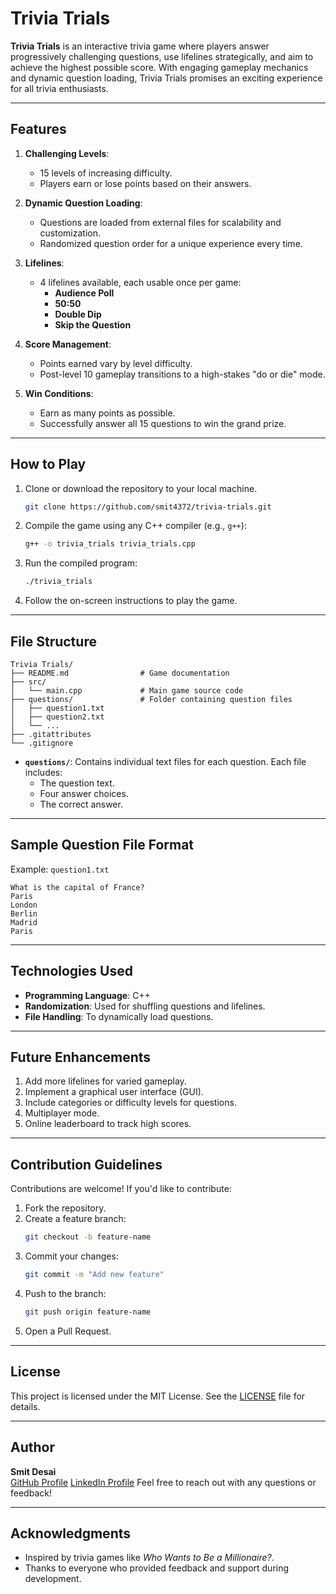 # Trivia Trials

**Trivia Trials** is an interactive trivia game where players answer progressively challenging questions, use lifelines strategically, and aim to achieve the highest possible score. With engaging gameplay mechanics and dynamic question loading, Trivia Trials promises an exciting experience for all trivia enthusiasts.

---

## Features

1. **Challenging Levels**:
   - 15 levels of increasing difficulty.
   - Players earn or lose points based on their answers.

2. **Dynamic Question Loading**:
   - Questions are loaded from external files for scalability and customization.
   - Randomized question order for a unique experience every time.

3. **Lifelines**:
   - 4 lifelines available, each usable once per game:
     - **Audience Poll**
     - **50:50**
     - **Double Dip**
     - **Skip the Question**

4. **Score Management**:
   - Points earned vary by level difficulty.
   - Post-level 10 gameplay transitions to a high-stakes "do or die" mode.

5. **Win Conditions**:
   - Earn as many points as possible.
   - Successfully answer all 15 questions to win the grand prize.

---

## How to Play

1. Clone or download the repository to your local machine.
   ```bash
   git clone https://github.com/smit4372/trivia-trials.git
   ```

2. Compile the game using any C++ compiler (e.g., `g++`):
   ```bash
   g++ -o trivia_trials trivia_trials.cpp
   ```

3. Run the compiled program:
   ```bash
   ./trivia_trials
   ```

4. Follow the on-screen instructions to play the game.

---

## File Structure

```
Trivia Trials/
├── README.md                # Game documentation
├── src/
│   └── main.cpp             # Main game source code
├── questions/               # Folder containing question files
│   ├── question1.txt
│   ├── question2.txt
│   └── ...
├── .gitattributes
└── .gitignore

```

- **`questions/`**: Contains individual text files for each question. Each file includes:
  - The question text.
  - Four answer choices.
  - The correct answer.

---

## Sample Question File Format

Example: `question1.txt`
```
What is the capital of France?
Paris
London
Berlin
Madrid
Paris
```

---

## Technologies Used

- **Programming Language**: C++
- **Randomization**: Used for shuffling questions and lifelines.
- **File Handling**: To dynamically load questions.

---

## Future Enhancements

1. Add more lifelines for varied gameplay.
2. Implement a graphical user interface (GUI).
3. Include categories or difficulty levels for questions.
4. Multiplayer mode.
5. Online leaderboard to track high scores.

---

## Contribution Guidelines

Contributions are welcome! If you'd like to contribute:
1. Fork the repository.
2. Create a feature branch:
   ```bash
   git checkout -b feature-name
   ```
3. Commit your changes:
   ```bash
   git commit -m "Add new feature"
   ```
4. Push to the branch:
   ```bash
   git push origin feature-name
   ```
5. Open a Pull Request.

---

## License

This project is licensed under the MIT License. See the [LICENSE](LICENSE) file for details.

---

## Author

**Smit Desai**  
[GitHub Profile](https://github.com/sdesai36) 
[LinkedIn Profile](https://www.linkedin.com/in/smitldesai4372/)
Feel free to reach out with any questions or feedback!

---

## Acknowledgments

- Inspired by trivia games like *Who Wants to Be a Millionaire?*.
- Thanks to everyone who provided feedback and support during development.
